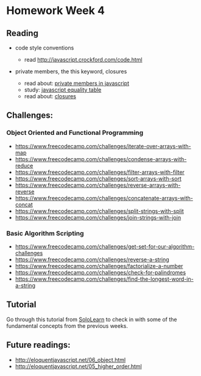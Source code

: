 # Homework Week 4

## Reading

* code style conventions
  * read <a href="http://javascript.crockford.com/code.html" target="_blank">http://javascript.crockford.com/code.html</a>

* private members, the this keyword, closures
  * read about: <a href="http://javascript.crockford.com/private.html" target="_blank">private members in javascript</a>
  * study: <a href="https://dorey.github.io/JavaScript-Equality-Table/" target="_blank">javascript equality table</a>
  * read about: <a href="https://developer.mozilla.org/en/docs/Web/JavaScript/Closures" target="_blank">closures</a>


## Challenges:

### Object Oriented and Functional Programming
- https://www.freecodecamp.com/challenges/iterate-over-arrays-with-map
- https://www.freecodecamp.com/challenges/condense-arrays-with-reduce
- https://www.freecodecamp.com/challenges/filter-arrays-with-filter
- https://www.freecodecamp.com/challenges/sort-arrays-with-sort
- https://www.freecodecamp.com/challenges/reverse-arrays-with-reverse
- https://www.freecodecamp.com/challenges/concatenate-arrays-with-concat
- https://www.freecodecamp.com/challenges/split-strings-with-split
- https://www.freecodecamp.com/challenges/join-strings-with-join


### Basic Algorithm Scripting
- https://www.freecodecamp.com/challenges/get-set-for-our-algorithm-challenges
- https://www.freecodecamp.com/challenges/reverse-a-string
- https://www.freecodecamp.com/challenges/factorialize-a-number
- https://www.freecodecamp.com/challenges/check-for-palindromes
- https://www.freecodecamp.com/challenges/find-the-longest-word-in-a-string

## Tutorial

Go through this tutorial from [SoloLearn](https://www.sololearn.com/Course/JavaScript/) to check in with some of the fundamental concepts from the previous weeks. 

## Future readings:
- http://eloquentjavascript.net/06_object.html
- http://eloquentjavascript.net/05_higher_order.html

